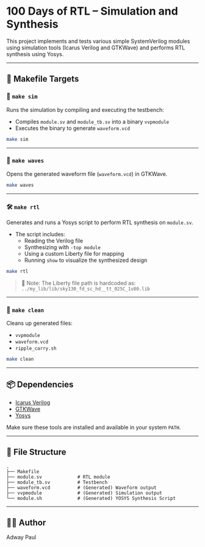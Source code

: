 # 100 Days of RTL – Simulation and Synthesis

This project implements and tests various simple SystemVerilog modules using simulation tools (Icarus Verilog and GTKWave) and performs RTL synthesis using Yosys.

---

## 🔧 Makefile Targets

### 🧪 `make sim`
Runs the simulation by compiling and executing the testbench:
- Compiles `module.sv` and `module_tb.sv` into a binary `vvpmodule`
- Executes the binary to generate `waveform.vcd`

```bash
make sim
```

---

### 🌊 `make waves`
Opens the generated waveform file (`waveform.vcd`) in GTKWave.

```bash
make waves
```

---

### 🛠 `make rtl`
Generates and runs a Yosys script to perform RTL synthesis on `module.sv`.

- The script includes:
  - Reading the Verilog file
  - Synthesizing with `-top module`
  - Using a custom Liberty file for mapping
  - Running `show` to visualize the synthesized design

```bash
make rtl
```

> 📝 Note: The Liberty file path is hardcoded as:
> `../my_lib/lib/sky130_fd_sc_hd__tt_025C_1v80.lib`

---

### 🧼 `make clean`
Cleans up generated files:
- `vvpmodule`
- `waveform.vcd`
- `ripple_carry.sh`

```bash
make clean
```

---

## 📦 Dependencies

- [Icarus Verilog](https://github.com/steveicarus/iverilog)
- [GTKWave](http://gtkwave.sourceforge.net/)
- [Yosys](https://yosyshq.net/yosys/)

Make sure these tools are installed and available in your system `PATH`.

---

## 📁 File Structure

```
.
├── Makefile
├── module.sv             # RTL module
├── module_tb.sv          # Testbench
├── waveform.vcd          # (Generated) Waveform output
├── vvpmodule             # (Generated) Simulation output
└── module.sh             # (Generated) YOSYS Synthesis Script
```

---


## 🙋‍♂️ Author

Adway Paul

